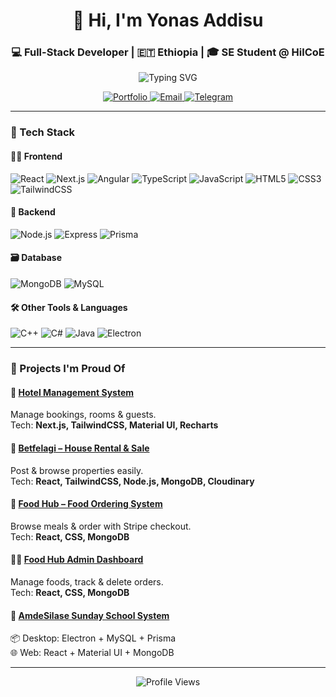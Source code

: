 <h1 align="center">👋 Hi, I'm Yonas Addisu</h1>
<h3 align="center">💻 Full-Stack Developer | 🇪🇹 Ethiopia | 🎓 SE Student @ HilCoE</h3>

<p align="center">
  <img src="https://readme-typing-svg.demolab.com?font=Fira+Code&pause=1000&color=FFA500&center=true&vCenter=true&width=435&lines=Passionate+Full-Stack+Developer;Creative+Web+and+Desktop+Solutions;Always+Learning+New+Techs!" alt="Typing SVG" />
</p>

<p align="center">
  <a href="https://github.com/yoni-crypto?tab=repositories">
    <img alt="Portfolio" src="https://img.shields.io/badge/-See%20My%20Projects-black?style=for-the-badge&logo=github">
  </a>
  <a href="mailto:yonidisu111@gmail.com">
    <img alt="Email" src="https://img.shields.io/badge/-yonidisu111@gmail.com-c14438?style=for-the-badge&logo=Gmail&logoColor=white">
  </a>
  <a href="https://t.me/Yoni_yoye">
    <img alt="Telegram" src="https://img.shields.io/badge/-@Yoni_yoye-2CA5E0?style=for-the-badge&logo=telegram&logoColor=white">
  </a>
</p>

---

### 🔧 Tech Stack

#### 👨‍💻 Frontend
![React](https://img.shields.io/badge/-React-black?style=flat-square&logo=react)
![Next.js](https://img.shields.io/badge/-Next.js-black?style=flat-square&logo=next.js)
![Angular](https://img.shields.io/badge/-Angular-black?style=flat-square&logo=angular)
![TypeScript](https://img.shields.io/badge/-TypeScript-black?style=flat-square&logo=typescript)
![JavaScript](https://img.shields.io/badge/-JavaScript-black?style=flat-square&logo=javascript)
![HTML5](https://img.shields.io/badge/-HTML5-black?style=flat-square&logo=html5)
![CSS3](https://img.shields.io/badge/-CSS3-black?style=flat-square&logo=css3)
![TailwindCSS](https://img.shields.io/badge/-TailwindCSS-black?style=flat-square&logo=tailwind-css)

#### 🧠 Backend
![Node.js](https://img.shields.io/badge/-Node.js-black?style=flat-square&logo=node.js)
![Express](https://img.shields.io/badge/-Express-black?style=flat-square&logo=express)
![Prisma](https://img.shields.io/badge/-Prisma-black?style=flat-square&logo=prisma)

#### 🗃️ Database
![MongoDB](https://img.shields.io/badge/-MongoDB-black?style=flat-square&logo=mongodb)
![MySQL](https://img.shields.io/badge/-MySQL-black?style=flat-square&logo=mysql)

#### 🛠️ Other Tools & Languages
![C++](https://img.shields.io/badge/-C++-black?style=flat-square&logo=c%2b%2b)
![C#](https://img.shields.io/badge/-C%23-black?style=flat-square&logo=c-sharp)
![Java](https://img.shields.io/badge/-Java-black?style=flat-square&logo=java)
![Electron](https://img.shields.io/badge/-Electron-black?style=flat-square&logo=electron)

---

### 🚀 Projects I'm Proud Of

#### 🏨 [Hotel Management System](https://hotel-managment-nextjs-frontend.onrender.com)  
Manage bookings, rooms & guests.  
Tech: **Next.js, TailwindCSS, Material UI, Recharts**

#### 🏡 [Betfelagi – House Rental & Sale](https://betfelagi.vercel.app)  
Post & browse properties easily.  
Tech: **React, TailwindCSS, Node.js, MongoDB, Cloudinary**

#### 🍔 [Food Hub – Food Ordering System](https://foodsite-fr.vercel.app)  
Browse meals & order with Stripe checkout.  
Tech: **React, CSS, MongoDB**

#### 👨‍🍳 [Food Hub Admin Dashboard](https://foodsite-admin.vercel.app)  
Manage foods, track & delete orders.  
Tech: **React, CSS, MongoDB**


#### 🏫 [AmdeSilase Sunday School System](https://amdesilase.vercel.app)  
📦 Desktop: Electron + MySQL + Prisma  
🌐 Web: React + Material UI + MongoDB


---

<p align="center">
  <img src="https://komarev.com/ghpvc/?username=yoni-crypto&style=for-the-badge&color=orange" alt="Profile Views" />
</p>
